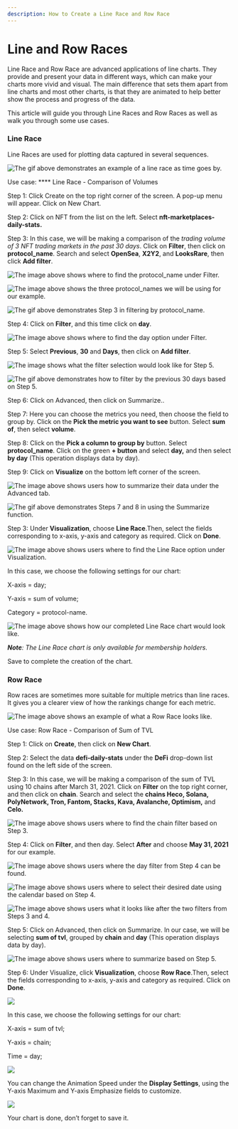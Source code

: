 ```yaml
---
description: How to Create a Line Race and Row Race
---
```


# Line and Row Races

Line Race and Row Race are advanced applications of line charts. They provide and present your data in different ways, which can make your charts more vivid and visual. The main difference that sets them apart from line charts and most other charts, is that they are animated to help better show the process and progress of the data.

This article will guide you through Line Races and Row Races as well as walk you through some use cases.

### Line Race <a href="#_at8t0ip1t34l" id="_at8t0ip1t34l"></a>

Line Races are used for plotting data captured in several sequences.

![The gif above demonstrates an example of a line race as time goes by.](<../../../.gitbook/assets/0 (14)>)

Use case: \*\*\*\* Line Race - Comparison of Volumes

Step 1: Click Create on the top right corner of the screen. A pop-up menu will appear. Click on New Chart.

Step 2: Click on NFT from the list on the left. Select **nft-marketplaces-daily-stats.**

Step 3: In this case, we will be making a comparison of the _trading volume of 3 NFT trading markets in the past 30 days_. Click on **Filter**, then click on **protocol\_name**. Search and select **OpenSea**, **X2Y2**, and **LooksRare**, then click **Add filter**.

![The image above shows where to find the protocol\_name under Filter.](<../../../.gitbook/assets/1 (17)>)

![The image above shows the three protocol\_names we will be using for our example.](<../../../.gitbook/assets/2 (15)>)

![The gif above demonstrates Step 3 in filtering by protocol\_name.](<../../../.gitbook/assets/3 (6)>)

Step 4: Click on **Filter**, and this time click on **day**.

![The image above shows where to find the day option under Filter.](<../../../.gitbook/assets/4 (15)>)

Step 5: Select **Previous**, **30** and **Days**, then click on **Add filter**.

![The image shows what the filter selection would look like for Step 5.](<../../../.gitbook/assets/5 (1)>)

![The gif above demonstrates how to filter by the previous 30 days based on Step 5.](<../../../.gitbook/assets/6 (4)>)

Step 6: Click on Advanced, then click on Summarize..

Step 7: Here you can choose the metrics you need, then choose the field to group by. Click on the **Pick the metric you want to see** button. Select **sum of**, then select **volume**.

Step 8: Click on the **Pick a column to group by** button. Select **protocol\_name**. Click on the green **+ button** and select **day,** and then select **by day** (This operation displays data by day).

Step 9: Click on **Visualize** on the bottom left corner of the screen.

![The image above shows users how to summarize their data under the Advanced tab.](<../../../.gitbook/assets/7 (15)>)

![The gif above demonstrates Steps 7 and 8 in using the Summarize function.](<../../../.gitbook/assets/8 (6)>)

Step 3: Under **Visualization**, choose **Line Race**.Then, select the fields corresponding to x-axis, y-axis and category as required. Click on **Done**.

![The image above shows users where to find the Line Race option under Visualization.](../../../.gitbook/assets/9)

In this case, we choose the following settings for our chart:

X-axis = day;

Y-axis = sum of volume;

Category = protocol-name.

![The image above shows how our completed Line Race chart would look like.](<../../../.gitbook/assets/10 (6)>)

_**Note**: The Line Race chart is only available for membership holders._

Save to complete the creation of the chart.

### Row Race <a href="#_hsu6ddk5iop" id="_hsu6ddk5iop"></a>

Row races are sometimes more suitable for multiple metrics than line races. It gives you a clearer view of how the rankings change for each metric.

![The image above shows an example of what a Row Race looks like.](<../../../.gitbook/assets/11 (3)>)

Use case: Row Race - Comparison of Sum of TVL

Step 1: Click on **Create**, then click on **New Chart**.

Step 2: Select the data **defi-daily-stats** under the **DeFi** drop-down list found on the left side of the screen.

Step 3: In this case, we will be making a comparison of the sum of TVL using 10 chains after March 31, 2021. Click on **Filter** on the top right corner, and then click on **chain**. Search and select the **chains Heco, Solana, PolyNetwork, Tron, Fantom, Stacks, Kava, Avalanche, Optimism,** and **Celo.**

![The image above shows users where to find the chain filter based on Step 3.](<../../../.gitbook/assets/12 (6)>)

Step 4: Click on **Filter**, and then day. Select **After** and choose **May 31, 2021** for our example.

![The image above shows users where the day filter from Step 4 can be found.](<../../../.gitbook/assets/13 (6)>)

![The image above shows users where to select their desired date using the calendar based on Step 4.](../../../.gitbook/assets/14)

![The image above shows users what it looks like after the two filters from Steps 3 and 4.](<../../../.gitbook/assets/15 (2)>)

Step 5: Click on Advanced, then click on Summarize. In our case, we will be selecting **sum of tvl**, grouped by **chain** and **day** (This operation displays data by day).

![The image above shows users where to summarize based on Step 5.](<../../../.gitbook/assets/16 (1)>)

Step 6: Under Visualize, click **Visualization**, choose **Row Race**.Then, select the fields corresponding to x-axis, y-axis and category as required. Click on **Done**.

![](<../../../.gitbook/assets/17 (1)>)

In this case, we choose the following settings for our chart:

X-axis = sum of tvl;

Y-axis = chain;

Time = day;

![](<../../../.gitbook/assets/18 (1)>)

You can change the Animation Speed under the **Display Settings**, using the Y-axis Maximum and Y-axis Emphasize fields to customize.

![](../../../.gitbook/assets/19)

Your chart is done, don’t forget to save it.
